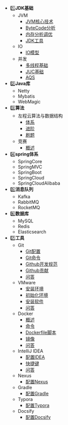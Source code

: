 * 1️⃣**JDK基础**
  * JVM
    * [JVM核心技术](jdk_base/jvm/jvm_core)
    * [ByteCode分析](jdk_base/jvm/bytecode_analysis)
    * [内存分析调优](jdk_base/jvm/memory_analysis)
    * [JDK工具](jdk_base/jvm/jdk_tool)
  * IO
    * [IO模型](jdk_base/io/io_model)
  * 并发
    * [多线程基础](jdk_base/concurrency/thread_base)
    * [JUC基础](jdk_base/concurrency/juc)
    * [AQS](jdk_base/concurrency/aqs)
* 2️⃣**Java库**
  * Netty
  * Mybatis
  * WebMagic
* 3️⃣**算法**
  * 左程云算法与数据结构
    * [体系](algo/algo_zcy/system)
    * [进阶](algo/algo_zcy/advanced)
    * [刷题](algo/algo_zcy/quiz)
  * 竞赛
    * [概述](algo/algo_match/overview)
* 4️⃣**spring体系**
  * SpringCore
  * SpringMVC
  * SpringBoot
  * SpringCloud
  * SpringCloudAlibaba
* 5️⃣**消息队列**
  * Kafka
  * RabbitMQ
  * RocketMQ
* 6️⃣**数据库**
  * MySQL
  * Redis
  * Elasticsearch
* 7️⃣**工具**
  * Git
    * [Git配置](tool/git/config)
    * [Git命令](tool/git/command)
    * [Github开发规范](tool/git/github_dev_spec)
    * [Github贡献](tool/git/github_contribute)
    * [问答](tool/git/q&a)
  * VMware
    * [安装环境](tool/vmware/install_vm)
    * [初始化环境](tool/vmware/init_vm)
    * [安装软件](tool/vmware/install_software)
    * [问答](tool/vmware/q&a)
  * Docker
    * [概述](tool/docker/overview)
    * [命令](tool/docker/command)
    * [Dockerfile脚本](tool/docker/dockerfile)
    * [镜像](tool/docker/images)
    * [问答](tool/docker/q&a)
  * IntelliJ IDEA
    * [配置IDEA](tool/intellij_idea/config)
    * [快捷键](tool/intellij_idea/shortcut_keys)
    * [问答](tool/intellij_idea/q&a)
  * Nexus
    * [配置Nexus](tool/nexus/config)
  * Gradle
    * [配置Gradle](tool/gradle/config)
  * Typora
    * [配置Typora](tool/typora/config)
  * Docsify
    * [配置Docsify](tool/docsify/config)